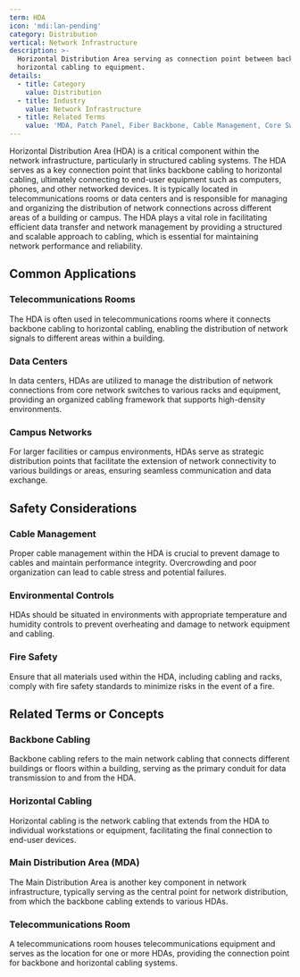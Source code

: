 ```yaml
---
term: HDA
icon: 'mdi:lan-pending'
category: Distribution
vertical: Network Infrastructure
description: >-
  Horizontal Distribution Area serving as connection point between backbone and
  horizontal cabling to equipment.
details:
  - title: Category
    value: Distribution
  - title: Industry
    value: Network Infrastructure
  - title: Related Terms
    value: 'MDA, Patch Panel, Fiber Backbone, Cable Management, Core Switch'
---
```

Horizontal Distribution Area (HDA) is a critical component within the network infrastructure, particularly in structured cabling systems. The HDA serves as a key connection point that links backbone cabling to horizontal cabling, ultimately connecting to end-user equipment such as computers, phones, and other networked devices. It is typically located in telecommunications rooms or data centers and is responsible for managing and organizing the distribution of network connections across different areas of a building or campus. The HDA plays a vital role in facilitating efficient data transfer and network management by providing a structured and scalable approach to cabling, which is essential for maintaining network performance and reliability.

## Common Applications

### Telecommunications Rooms
The HDA is often used in telecommunications rooms where it connects backbone cabling to horizontal cabling, enabling the distribution of network signals to different areas within a building.

### Data Centers
In data centers, HDAs are utilized to manage the distribution of network connections from core network switches to various racks and equipment, providing an organized cabling framework that supports high-density environments.

### Campus Networks
For larger facilities or campus environments, HDAs serve as strategic distribution points that facilitate the extension of network connectivity to various buildings or areas, ensuring seamless communication and data exchange.

## Safety Considerations

### Cable Management
Proper cable management within the HDA is crucial to prevent damage to cables and maintain performance integrity. Overcrowding and poor organization can lead to cable stress and potential failures.

### Environmental Controls
HDAs should be situated in environments with appropriate temperature and humidity controls to prevent overheating and damage to network equipment and cabling.

### Fire Safety
Ensure that all materials used within the HDA, including cabling and racks, comply with fire safety standards to minimize risks in the event of a fire.

## Related Terms or Concepts

### Backbone Cabling
Backbone cabling refers to the main network cabling that connects different buildings or floors within a building, serving as the primary conduit for data transmission to and from the HDA.

### Horizontal Cabling
Horizontal cabling is the network cabling that extends from the HDA to individual workstations or equipment, facilitating the final connection to end-user devices.

### Main Distribution Area (MDA)
The Main Distribution Area is another key component in network infrastructure, typically serving as the central point for network distribution, from which the backbone cabling extends to various HDAs.

### Telecommunications Room
A telecommunications room houses telecommunications equipment and serves as the location for one or more HDAs, providing the connection point for backbone and horizontal cabling systems.
